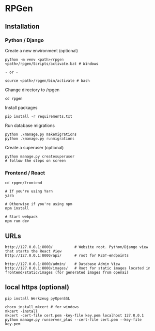 # RPGen

## Installation

### Python / Django

Create a new environment (optional)

```
python -m venv <path>/rpgen
<path>/rpgen/Scripts/activate.bat # Windows

- or -

source <path>/rpgen/bin/activate # bash
```

Change directory to <root>/rpgen

```
cd rpgen
```

Install packages

```
pip install -r requirements.txt
```

Run database migrations
```
python .\manage.py makemigrations 
python .\manage.py runmigrations 
```

Create a superuser (optional)
```
python manage.py createsuperuser
# follow the steps on screen
```


### Frontend / React

```
cd rpgen/frontend

# If you're using Yarn
yarn

# Otherwise if you're using npm
npm install

# Start webpack
npm run dev
```

## URLs

```
http://127.0.0.1:8000/          # Website root. Python/Django view that starts the React View
http://127.0.0.1:8000/api/      # root for REST-endpoints

http://127.0.0.1:8000/admin/    # Database Admin View
http://127.0.0.1:8000/images/   # Root for static images located in frontend/static/images (for generated images from openai)
```

## local https (optional)

```
pip install Werkzeug pyOpenSSL
  
choco install mkcert # for windows
mkcert -install
mkcert -cert-file cert.pem -key-file key.pem localhost 127.0.0.1
python manage.py runserver_plus --cert-file cert.pem --key-file key.pem
```







